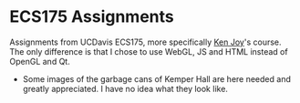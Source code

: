 # ECS175 Assignments
Assignments from UCDavis ECS175, more specifically [Ken Joy]'s  course. The only difference is that I chose to use WebGL, JS and HTML instead of OpenGL and Qt.

 - Some images of the garbage cans of Kemper Hall are here needed and greatly appreciated. I have no idea what they look like.
 
[Ken Joy]:http://graphics.cs.ucdavis.edu/~joy/ecs175/
